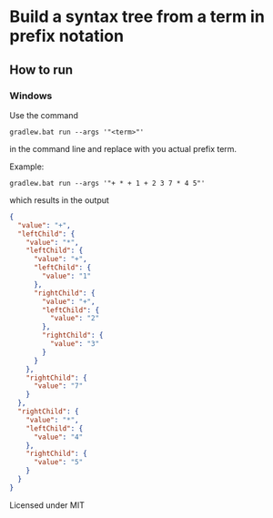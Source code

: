 # Build a syntax tree from a term in prefix notation

## How to run

### Windows
Use the command
```
gradlew.bat run --args '"<term>"'
```
in the command line and replace <term> with you actual prefix term.

Example:
```
gradlew.bat run --args '"+ * + 1 + 2 3 7 * 4 5"'
```

which results in the output
```json
{
  "value": "+",
  "leftChild": {
    "value": "*",
    "leftChild": {
      "value": "+",
      "leftChild": {
        "value": "1"
      },
      "rightChild": {
        "value": "+",
        "leftChild": {
          "value": "2"
        },
        "rightChild": {
          "value": "3"
        }
      }
    },
    "rightChild": {
      "value": "7"
    }
  },
  "rightChild": {
    "value": "*",
    "leftChild": {
      "value": "4"
    },
    "rightChild": {
      "value": "5"
    }
  }
}
```

Licensed under MIT
